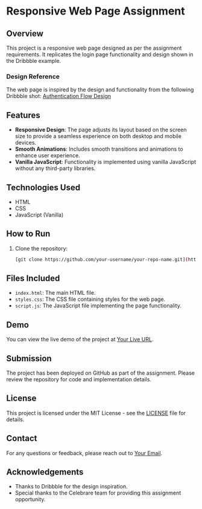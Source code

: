# Responsive Web Page Assignment

## Overview
This project is a responsive web page designed as per the assignment requirements. It replicates the login page functionality and design shown in the Dribbble example.

### Design Reference
The web page is inspired by the design and functionality from the following Dribbble shot:
[Authentication Flow Design](https://dribbble.com/shots/21444558-Authentication-Flow)

## Features
- **Responsive Design**: The page adjusts its layout based on the screen size to provide a seamless experience on both desktop and mobile devices.
- **Smooth Animations**: Includes smooth transitions and animations to enhance user experience.
- **Vanilla JavaScript**: Functionality is implemented using vanilla JavaScript without any third-party libraries.

## Technologies Used
- HTML
- CSS
- JavaScript (Vanilla)

## How to Run
1. Clone the repository:
   ```bash
   [git clone https://github.com/your-username/your-repo-name.git](https://github.com/shivPratap007/Frontend-Assignment-Dribble.git)

## Files Included
- `index.html`: The main HTML file.
- `styles.css`: The CSS file containing styles for the web page.
- `script.js`: The JavaScript file implementing the page functionality.

## Demo
You can view the live demo of the project at [Your Live URL]([https://your-live-url.com](https://frontend-assignment-dribble.vercel.app/)).

## Submission
The project has been deployed on GitHub as part of the assignment. Please review the repository for code and implementation details.

## License
This project is licensed under the MIT License - see the [LICENSE](LICENSE) file for details.

## Contact
For any questions or feedback, please reach out to [Your Email](sp09singhwaghel@gmail.com).

## Acknowledgements
- Thanks to Dribbble for the design inspiration.
- Special thanks to the Celebrare team for providing this assignment opportunity.

